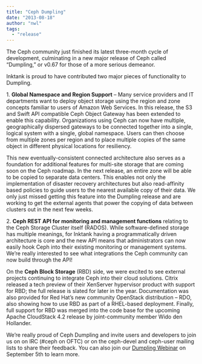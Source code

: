 ```yaml
---
title: "Ceph Dumpling"
date: "2013-08-18"
author: "nwl"
tags: 
  - "release"
---
```


The Ceph community just finished its latest three-month cycle of development, culminating in a new major release of Ceph called “Dumpling,” or v0.67 for those of a more serious demeanor.

Inktank is proud to have contributed two major pieces of functionality to Dumpling.

1\. **Global Namespace and Region Support** – Many service providers and IT departments want to deploy object storage using the region and zone concepts familiar to users of Amazon Web Services. In this release, the S3 and Swift API compatible Ceph Object Gateway has been extended to enable this capability. Organizations using Ceph can now have multiple, geographically dispersed gateways to be connected together into a single, logical system with a single, global namespace. Users can then choose from multiple zones per region and to place multiple copies of the same object in different physical locations for resiliency.

This new eventually-consistent connected architecture also serves as a foundation for additional features for multi-site storage that are coming soon on the Ceph roadmap. In the next release, an entire zone will be able to be copied to separate data centers. This enables not only the implementation of disaster recovery architectures but also read-affinity based policies to guide users to the nearest available copy of their data. We only just missed getting this feature into the Dumpling release and are working to get the external agents that power the copying of data between clusters out in the next few weeks.

2\. **Ceph REST API for monitoring and management functions** relating to the Ceph Storage Cluster itself (RADOS). While software-defined storage has multiple meanings, for Inktank having a programmatically driven architecture is core and the new API means that administrators can now easily hook Ceph into their existing monitoring or management systems. We’re really interested to see what integrations the Ceph community can now build through the API!

On the **Ceph Block Storage** (RBD) side, we were excited to see external projects continuing to integrate Ceph into their cloud solutions. Citrix released a tech preview of their XenServer hypervisor product with support for RBD; the full release is slated for later in the year. Documentation was also provided for Red Hat’s new community OpenStack distribution – RDO, also showing how to use RBD as part of a RHEL-based deployment. Finally, full support for RBD was merged into the code base for the upcoming Apache CloudStack 4.2 release by joint-community member Wido den Hollander.

We’re really proud of Ceph Dumpling and invite users and developers to join us on on IRC (#ceph on OFTC) or on the ceph-devel and ceph-user mailing lists to share their feedback. You can also join our [Dumpling Webinar](http://www.inktank.com/webinars/ "Dumpling Webinar") on September 5th to learn more.

